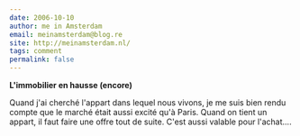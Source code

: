 ```yaml
---
date: 2006-10-10
author: me in Amsterdam
email: meinamsterdam@blog.re
site: http://meinamsterdam.nl/
tags: comment
permalink: false
---
```


<!-- TB -->
<p><strong>L'immobilier en hausse (encore)</strong></p>
<p>Quand j'ai cherché l'appart dans lequel nous vivons, je me suis bien rendu compte que le marché était aussi excité qu'à Paris. Quand on tient un appart, il faut faire une offre tout de suite. C'est aussi valable pour l'achat....</p>
